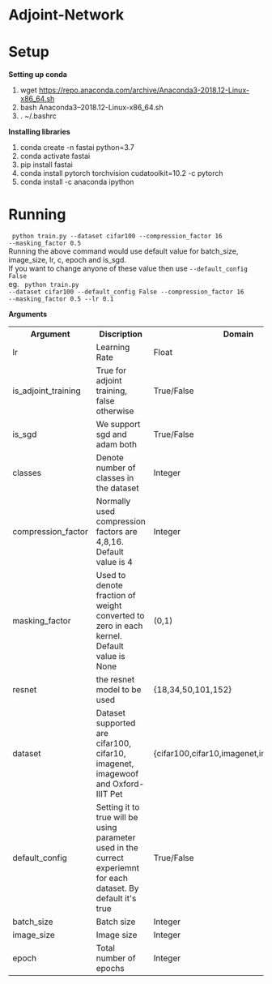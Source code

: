 # Adjoint-Network



# Setup
**Setting up conda** <br/>
1. wget https://repo.anaconda.com/archive/Anaconda3-2018.12-Linux-x86_64.sh <br/>
2. bash Anaconda3–2018.12-Linux-x86_64.sh <br/>
3. . ~/.bashrc

**Installing libraries** <br/>
1. conda create -n fastai python=3.7 <br/>
2. conda activate fastai <br/>
3. pip install fastai <br/>
4. conda install pytorch torchvision cudatoolkit=10.2 -c pytorch <br/>
5. conda install -c anaconda ipython <br/>

# Running
<code> python train.py --dataset cifar100 --compression_factor 16 --masking_factor 0.5 </code> <br/>
Running the above command would use default value for batch_size, image_size, lr, c, epoch and is_sgd. <br/>
If you want to change anyone of these value then use <code>--default_config False</code> <br/>
eg. <code> python train.py --dataset cifar100 --default_config False --compression_factor 16 --masking_factor 0.5 --lr 0.1 </code> 


**Arguments** <br/>

<table>
  <tr>
    <th>Argument</th>
    <th>Discription</th>
    <th>Domain</th>
  </tr>
  <tr>
    <td>lr</td>
    <td>Learning Rate</td>
    <td>Float</td>
  </tr>
  <tr>
    <td>is_adjoint_training</td>
    <td>True for adjoint training, false otherwise</td>
    <td>True/False</td>
  </tr>
  <tr>
    <td>is_sgd</td>
    <td>We support sgd and adam both</td>
    <td>True/False</td>
  </tr>
  <tr>
    <td>classes</td>
    <td>Denote number of classes in the dataset</td>
    <td>Integer</td>
  </tr>
  <tr>
    <td>compression_factor</td>
    <td>Normally used compression factors are 4,8,16. Default value is 4</td>
    <td>Integer</td>
  </tr>
  <tr>
    <td>masking_factor</td>
    <td>Used to denote fraction of weight converted to zero in each kernel. Default value is None</td>
    <td>(0,1)</td>
  </tr>
  <tr>
    <td>resnet</td>
    <td>the resnet model to be used</td>
    <td>{18,34,50,101,152}</td>
  </tr>
  <tr>
    <td>dataset</td>
    <td>Dataset supported are cifar100, cifar10, imagenet, imagewoof and Oxford-IIIT Pet</td>
    <td>{cifar100,cifar10,imagenet,imagewoof,pets}</td>
  </tr>
  <tr>
    <td>default_config</td>
    <td>Setting it to true will be using parameter used in the currect experiemnt for each dataset. By default it's true</td>
    <td>True/False</td>
  </tr>
  <tr>
    <td>batch_size</td>
    <td>Batch size</td>
    <td>Integer</td>
  </tr>
  <tr>
    <td>image_size</td>
    <td>Image size</td>
    <td>Integer</td>
  </tr>
  <tr>
    <td>epoch</td>
    <td>Total number of epochs</td>
    <td>Integer</td>
  </tr>
</table>

